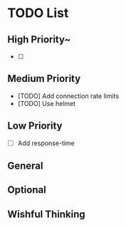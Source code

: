 # TODO List

## High Priority~

- [ ]

## Medium Priority

- [TODO] Add connection rate limits
- [TODO] Use helmet

## Low Priority

- [ ] Add response-time

## General

## Optional

## Wishful Thinking
